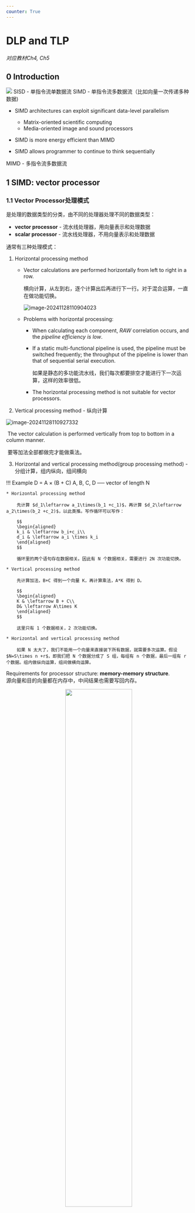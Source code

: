 ```yaml
---
counter: True  
---
```


# DLP and TLP
*对应教材Ch4, Ch5*

## 0 Introduction

![](https://cdn.hobbitqia.cc/20231215193832.png)
SISD - 单指令流单数据流
SIMD - 单指令流多数据流（比如向量一次传递多种数据)

* SIMD architectures can exploit significant data-level parallelism
  * Matrix-oriented scientific computing
  * Media-oriented image and sound processors

* SIMD is more energy efficient than MIMD
* SIMD allows programmer to continue to think sequentially

MIMD - 多指令流多数据流

## 1 SIMD: vector processor

### 1.1 Vector Processor处理模式
是处理的数据类型的分类，由不同的处理器处理不同的数据类型：
* **vector processor** - 流水线处理器，用向量表示和处理数据
* **scalar processor**  - 流水线处理器，不用向量表示和处理数据

通常有三种处理模式：

1. Horizontal processing method

   * Vector calculations are performed horizontally from left to right in a row.

       横向计算，从左到右，逐个计算出后再进行下一行。对于混合运算，一直在做功能切换。

       ![image-20241128110904023](./markdown-img/CA5.assets/image-20241128110904023.png)


   * Problems with horizontal processing:
       * When calculating each component, *RAW* correlation occurs, and the *pipeline efficiency is low*.
       * If a static multi-functional pipeline is used, the pipeline must be switched frequently; the throughput  of the pipeline is lower than that of sequential serial execution.

           如果是静态的多功能流水线，我们每次都要排空才能进行下一次运算，这样的效率很低。

       * The horizontal processing method is not suitable for vector processors.

2. Vertical processing method - 纵向计算

![image-20241128110927332](./markdown-img/CA5.assets/image-20241128110927332.png)

​	The vector calculation is performed vertically from top to bottom in a column manner.

​	要等加法全部都做完才能做乘法。

3. Horizontal and vertical processing method(group processing method) - 分组计算，组内纵向，组间横向

!!! Example
    D = A $\times$ (B + C) A, B, C, D ── vector of length N

    * Horizontal processing method
    
        先计算 $d_1\leftarrow a_1\times(b_1 +c_1)$，再计算 $d_2\leftarrow a_2\times(b_2 +c_2)$，以此类推。写作循环可以写作：
    
        $$
        \begin{aligned}
        k_i & \leftarrow b_i+c_i\\
        d_i & \leftarrow a_i \times k_i
        \end{aligned}
        $$
    
        循环里的两个语句存在数据相关。因此有 N 个数据相关，需要进行 2N 次功能切换。
    
    * Vertical processing method
    
        先计算加法，B+C 得到一个向量 K，再计算乘法，A*K 得到 D。
    
        $$
        \begin{aligned}
        K & \leftarrow B + C\\
        D& \leftarrow A\times K
        \end{aligned}
        $$
    
        这里只有 1 个数据相关，2 次功能切换。
    
    * Horizontal and vertical processing method
    
        如果 N 太大了，我们不能用一个向量来直接装下所有数据，就需要多次运算。假设 $N=S\times n +r$，即我们把 N 个数据分成了 S 组，每组有 n 个数据，最后一组有 r 个数据。组内做纵向运算，组间做横向运算。

Requirements for processor structure: **memory-memory structure**.  
源向量和目的向量都在内存中，中间结果也需要写回内存。

<div align = center><img src="https://cdn.hobbitqia.cc/20231215195250.png" width=60%></div>

### 1.2 Vector Processor Example - Cray-1

#### 1.2.1 基本架构

<div align = center><img src="https://cdn.hobbitqia.cc/20231215195351.png" width=70%></div>

有 8 个向量寄存器，每组向量寄存器有 64 位。有 12 条单功能流水线，可以并行工作。
<div align = center><img src="https://cdn.hobbitqia.cc/20231215195456.png" width=70%></div>

Each vector register Vi has a separate bus connected to 6 vector functional units.

不同的功能需要的拍数不同。

向量的指令也是可能存在相关性：  

* **Vi conflict**: The source vector or result vector of each vector instruction working in parallel uses the same Vi.

    当向量寄存器有依赖的时候，后续指令要在前面指令的结果出来之后再执行。这里并不是等前面的向量的每一个元素都计算完，而是等前面的向量的第一个元素计算完就开始计算第一个元素的后续指令，等第二个元素计算完就开始计算第二个元素的后续指令，以此类推。

    * Writing and reading data related

        $$
        \begin{aligned}
        V0 & \leftarrow V1+V2\\
        V3& \leftarrow V0\times V4
        \end{aligned}
        $$

    * Reading data related

        $$
        \begin{aligned}
        V0 & \leftarrow V1+V2\\
        V3& \leftarrow V4\times V0
        \end{aligned}
        $$

* **Functional conflict**: Each vector instruction working in parallel must use the same functional unit.

    $$
    \begin{aligned}
    V3 & \leftarrow V1\times V2\\
    V5& \leftarrow V4\times V6
    \end{aligned}
    $$

    如果我们只有一个乘法部件，就会有结构冲突。我们只能等前一条指令全部完成（最后一个元素做完才可以），才能开始下一条指令。

#### 1.2.2 Instruction Types of CRAY-1

<div align = center><img src="https://cdn.hobbitqia.cc/20231215200227.png" width=70%></div>

- 向量和向量
- 向量和标量
- 向量读取
- 向量存储

向量加法需要 6 拍；乘法需要 7 拍；读写需要 6 拍。

#### 1.2.3 Improve the Performance of Vector Processor

* Set up multiple functional units and make them work in parallel. - 增加功能部件采取并行机制
* Use **link technology** to speed up the execution of a string of vector instructions. - 链接技术
  * 链接条件：后面的刚好要用到前面的且没有功能部件冲突，且两个操作数在同一拍准备好

* Adopt **recycling mining technology** to speed up recycling processing.
* Using a **multi-processor system** to further improve the performance.

这里 1、3、4 都依赖于增加部件，我们将关注于第 2 种方法。

Link feature: It has two related instructions that are written first and then read. In the case of no conflicts between functional components and source vector conflicts, functional components can be linked for pipeline processing to achieve the purpose of speeding up execution.  
如果我们有两条指令，第一条指令的结果是第二条指令的输入，那么我们就可以把这两条指令链接起来，这样就可以减少一次读写的时间。

!!! Example "Use link technology to perform vector operations on CRAY-1"
    D = A $\times$ (B + C)；A, B, C, D ── vector of length N，假设 $N\leq 64$，均为浮点数，B 和 C 已经被存在 V0 和 V1 中。

    ```  asm
    V3 <- memory    // access vector A
    V2 <- V0 ＋ V1  // Vector B and Vector C perform floating point addition
    V4 <- V2 * V3   // Floating point multiplication, the result is stored in V4
    ```
    这里前两条指令没有冲突，可以并行完成。第三条指令需要等前两条指令完成，存在 RAW，不能并行但可以链接。
    
    这里假设把数据从寄存器送到功能部件需要一拍，功能部件的结果写回到寄存器也需要一拍。把数据从内存送到 fetch function unit 需要一拍。
    <div align = center><img src="https://cdn.hobbitqia.cc/20231215201205.png" width=70%></div>
    
    !!! Question
        计算下面的指令，假设三条指令串行执行；1 和 2 并行执行后执行 3；使用 link 技术，这三种情况下的拍数。
        ``` asm
        V3 <- A
        V2 <- V0 + V1
        V4 <- V2 * V3
        ```
        注意到向量功能内部也是流水的。
    
        * The execution time using serial method. 
    
            经过 8 拍 V0 的第一个元素到达 V2，那么再过 (N-1) 拍 V0 的最后一个元素就会到达 V2。因此总共需要 [(1+6+1)+N-1] + [(1+6+1)+N-1] + [(1+7+1)+N-1] = 3N+22 拍。
    
        * The first two instructions are parallel, and the third is serial.
    
            max{[(1+6+1)+N-1], [(1+6+1)+N-1]} + [(1+7+1)+N-1] = 2N+15
    
        * Use link technology.
    
            我们只需要知道 V4 的第一个结果多久可以出来：8+1+7+1=9 拍，随后还有 (N-1) 条指令，因此总共需要的拍数为 max{(1+6+1), (1+6+1)} + (1+7+1)+N-1 = N+16.

### 1.3 现代向量处理机模型与技术

#### 1.3.1 RV64V

<div align = center><img src="https://cdn.hobbitqia.cc/20231215204125.png" width=70%></div>

* 以Cray-1为基础架构拓展出来的现代架构
* 32 62-bit vector registers
    * Register file has 16 read ports and 8 write ports
* Vector functional units
    * Fully pipelined
    * Data and control hazards are detected
* Vector load-store unit
    * Fully pipelined
    * One word per clock cycle after initial latency
* Scalar registers
    * 31 general-purpose registers
    * 32 floating-point registers

!!! Example "DAXPY (Double Precision a*X plus Y)"
    <div align = center><img src="https://cdn.hobbitqia.cc/20231215204216.png" width=70%></div>

因为循环之间没有迭代相关（和跨迭代循环的数据相关），所以可以转化为向量运算，大大减少了指令条数。

#### 1.3.2 Multiple Lanes: Beyond One Element per Clock Cycle

多通道：每个时钟周期可以处理多个元素。
<div align = center><img src="https://cdn.hobbitqia.cc/20231215204443.png" width=70%></div>

#### 1.3.3 Gather-scatter: 使用向量结构处理矩阵运算

![image-20241212131820601](./markdown-img/CA5.assets/image-20241212131820601.png)

## 2 SIMD: array processor

多个处理器共同协作一个任务，必须有信息交流，需要组织处理器和内存的阵列。

N processing elements $PE_0$ to $PE_{N-1}$ are repeatedly set.

不同的阵列需要互相通信以连接。

!!! Example "ILLIAC IV"
    <div align = center><img src="https://cdn.hobbitqia.cc/20231215205010.png" width=70%></div>

根据内存组织形式的分类：

* Distributed memory
* Centralized shared memory

### 2.1 Distributed memory - 分布式

<div align = center><img src="https://cdn.hobbitqia.cc/20231215205259.png" width=70%></div>

PE 代表处理器，PEN 是其对应的内存，ICN 是一个内部的互联网络。

local的内存访问会快一点，访问其他的内存会慢一点。

### 2.2 Centralized shared memory - 集中共享式

<div align = center><img src="https://cdn.hobbitqia.cc/20231215205336.png" width=70%></div>

网络之间会通过拓扑结构设计谁和谁联通。处理器对不同的内存没有特权之分。

### 2.3 Parallel computer design

cpu之间的交流体系是parallel computer的关键。

如果我们想让任何两个处理器都互相连接，如果都是直连，那么需要 $C_n^2 $ 个连接。

**Definition**: A network composed of switching units according to a certain topology and control mode to realize the interconnection between multiple processors or multiple functional components within a computer system.  
网络中的节点代表一个处理器单元，每条边就代表一个连接。连接的通路越短就认为效率越高。

连接的东西包括 CPU，内存，接口，link and switch node。

* **Interface**: It is a device that obtains information from CPU and memory and sends information to another CPU and memory. Typical devices are network interface cards.
* **Link**: A physical channel to transmit data bits. The link can be a cable, twisted pair or optical fiber, it can be serial or parallel, and each link has its maximum bandwidth. The link can be simplex half-duplex and full-duplex, the clock mechanism used by the link can be synchronous or asynchronous.
* **Switch node**: It is the information exchange and control station of the interconnected network. It is a device with multiple input ports and multiple output ports which is able to perform data buffer storage and path selection.

!!! Note "Some key points"
    * Topology of interconnection network - 网络的拓扑结构
        * Static topology

            静态网络：网络设定好后节点和边的连接方式就确定下来。
    
        * Dynamic topology
    
            动态网络：网络由很多开关组成，网络的连接方式会变化，如交叉开关我们拨动之后两个点的连接改变。
    
    * Timing mode of interconnection network - 时序
        * Synchronization system: Use a unified clock. Such as SIMD array processor
        * Asynchronous system: No uniform clock. Each processor in the system works independently
    * Exchange method of interconnection network - 开关状态
        * Circuit switching
        * Packet switching
    * Control Strategy of interconnection network - 控制方式
        * Centralized control mode: have a global controller
        * Distributed control mode: no global controller

* **Single-stage interconnection network**: There are only a limited number of connections at the only level to realize information transmission between any two processing units.

    单级网络，一个 PE 和另一个 PE 连在一起。最具体的连接方式、最基本的单元。

* **Multi-stage interconnection network**: It is composed of multiple single-level networks in series to realize the connection between any two processing units.

    多级网络。多个单级网络通过某种形式连接。

互联函数：N 个入端和 N 个出端会建立一个映射关系 $j \leftrightarrow f(j)$。用二进制表示。

### 2.4 Single-stage interconnection network

几个常用的单级的互联网络

#### 1. Cube

假设有 N 个入端和出端，表示为 $P_{n-1}\ldots P_1P_0$。（用$n$位二进制表示，$n = log_2N$）

这里有 n 个不同的互联函数：（对第 i 位取反）

$$
Cube_i(P_{n-1}\ldots P_1P_0)=P_{n-1}\ldots \overline{P_i}\ldots P_1P_0
$$

!!! Example
    <div align = center><img src="https://cdn.hobbitqia.cc/20231215211043.png" width=70%></div>
    <div align = center><img src="https://cdn.hobbitqia.cc/20231215211123.png" width=70%></div>
    <div align = center><img src="https://cdn.hobbitqia.cc/20231215211141.png" width=70%></div>

<div align = center><img src="https://cdn.hobbitqia.cc/20231215213606.png" width=60%></div>

3D Cube 里，任意两个点最远需要 3 步。对于 N 维的 Cube（超立方体网络），任意两个点最远需要 $\log_2(N)$ 步。

#### 2. PM2I

**PM2I (Plus Minus 2i)** single-stage network
$$
PM2_{+i}(j)=(j+2^i)\mod N, PM2_{-i}(j)=(j-2^i)\mod N
$$

实际上这里只有 $2\log_2(N)-1$ 个不同的函数，因为 $PM2_{+\log_2(N)}$ 与 $PM2_{-\log_2(N)}$ 是一样的。

!!! Example
    Example: N = 8
    <div align = center><img src="https://cdn.hobbitqia.cc/20231215214203.png" width=70%></div>

    任意两点最短的互联距离是 2。（0 可以一步到 1、2、4、6、7，再过一步可以到 3、5， 而 0 和任意一个节点是等价的）

#### 3. Shuffle exchange network

混洗交换网络

Composed of two parts: **Shuffle** + **Exchange**

N-dimension shuffle function:

$$
shuffle(P_{n-1}\ldots P_1P_0)=P_{n-2}\ldots P_1P_0P_{n-1}
$$

!!! Example 
    可以看到这里 000 和 111 并没有与其他点连接，因此我们需要有更多的操作。

    <div align = center><img src="https://cdn.hobbitqia.cc/20231215215302.png" width=70%></div>

两次混洗：

![image-20241212110235394](./markdown-img/CA5.assets/image-20241212110235394.png)

第三次混洗变回原来的样子。


可以看到经过 3 次 shuffle 后其他点都回到了原来的位置，但是 000 和 111 还是没有连接。因此我们在此的基础上加上 exchange 的连线（红色是通过 $cube_0$ 实现的）。
<div align = center><img src="https://cdn.hobbitqia.cc/20231215215546.png" width=70%></div>   

在这里任意两个节点相连最多需要 5 步，3 exchanges + 2 shuffles.

函数简单，可以适用于n足够大的情况。

The maximum distance of shuffle exchange network: (from the nodes numbered all “0” to all “1”) **n** exchanges and **n-1** shuffles, maximum distance: **2n-1** （$n = log_2N$）

中间节点的距离较短，效率高，除了从全 0 到全 1 的距离远。

#### Others

* Linear array

    开销低，但是每个点都是关键节点，一旦出现故障就会影响整个系统。
    <div align = center><img src="https://cdn.hobbitqia.cc/20231215220123.png" width=20%></div>   

* Circular array

    任意一点断掉是不影响网络可用性的。

    <div align = center><img src="https://cdn.hobbitqia.cc/20231215220149.png" width=20%></div>

    可以在点上加一些弦。
    <div align = center><img src="https://cdn.hobbitqia.cc/20231215220232.png" width=20%></div>

* Tree array

    <div align = center><img src="https://cdn.hobbitqia.cc/20231215220255.png" width=20%></div>

    可以拓展为带环的树（Tree with loop）、Binary fat tree
    <div align = center><img src="https://cdn.hobbitqia.cc/20231215220325.png" width=40%></div>

* Star array

    安全性较差，中间的节点非常重要。
    <div align = center><img src="https://cdn.hobbitqia.cc/20231215220351.png" width=20%></div>

* Grid

    格网络，在 GPU 中广泛使用。可以把蓝色的点视为开关控制。
    <div align = center><img src="https://cdn.hobbitqia.cc/20231215220416.png" width=20%></div>

    可以拓展为 2D torus

    <div align = center><img src="https://cdn.hobbitqia.cc/20231215220521.png" width=20%></div>

* Hypercube

    <div align = center><img src="https://cdn.hobbitqia.cc/20231215220544.png" width=50%></div>

    Cube 也可以加上环（Cube with loop）
    <div align = center><img src="https://cdn.hobbitqia.cc/20231215220615.png" width=20%></div>

<div align = center><img src="https://cdn.hobbitqia.cc/20231215220453.png" width=70%></div> 

注意到这些都是静态网络。

### 2.5 Multi-stage interconnection network - 多级网络不考

// to be continued...
<!--

通过交叉开关可以实现动态的网络。（根据传过来的信号决定开关是开还是关）

![image-20241212111512207](./markdown-img/CA5.assets/image-20241212111512207.png)

开关也有多种控制方式，可以每个开关都有自己的控制器，可以有一个全局的控制，也可以分级开关，每一级是一样的。

双功能开关不能满足我们的需求，因此我们会有下面这样的交叉开关：
<div align = center><img src="https://cdn.hobbitqia.cc/20231215222024.png" width=30%></div>

常用的办法是级控制，每一级的开关是一样的。
<div align = center><img src="https://cdn.hobbitqia.cc/20231215222115.png" width=70%></div>

不同的多级网络，他们的拓扑结构、交换方式（交叉开关）、控制方式可能不一样。

#### Switching unit

A switching unit with two inputs and two outputs is the basic component of various multi-level interconnection networks.

The statuses of switching unit:

* Straight
* Exchange
* Upper broadcast
* Lower broadcast

随着端口增加，这里可以有其他的开关单元，如 multicast 即组播，分组广播。

#### Multi-stage cube interconnection network

这里假设

* Switch unit: two-function switch unit

    在立方体里，我们只需要双功能开关。即 straight 和 exchange 即可。

* Control mode: stage, part stage and unit control
* Topology: cube structure

那么 N 个输入，我们需要 $n=\log_2N$ 级，每一级需要 $N/2$ 的交叉开关。

!!! Example "Three-stage cube interconnection network"
下面图是一个静态的拓扑结构，中间的布线是三级 cube 网络静态拓扑图，但是开关是可以变化的，因此变成动态了。由开关状态决定了具体是怎么连线的，本身的连线是静态的。
    <div align = center><img src="https://cdn.hobbitqia.cc/20231215222827.png" width=70%></div>

    我们把 012 的控制信号进行排列组合，可以得到 8 种不同的控制信号，会得到不同的网络。  
    这里我们改变三级开关的状态（0 表示 connect，1 表示 exchange），最左侧表示入端，表格中间是对应控制信号下的网络出端。
    <div align = center><img src="https://cdn.hobbitqia.cc/20231215223509.png" width=70%></div>
    
    通过状态也可以反推出控制信号。

!!! Example
    假设现在有 16 个处理器，我们要实现的是先对四组做 4 个元素的交换，再对两组做 8 个元素的交换，最后做一组 16 个元素的交换。
    <div align = center><img src="https://cdn.hobbitqia.cc/20231216003549.png" width=60%></div>

    对每一个端口，经过的操作是一样的，因此我们可以写出来这个函数
    
    $$
    f(P_3P_2P_1P_0)=\overline{P_3} P_2\overline{P_1}P_0
    $$
    
    我们可以通过函数反推出每级的控制信号。
    <div align = center><img src="https://cdn.hobbitqia.cc/20231216003718.png" width=60%></div>

#### Multi-stage shuffle exchange network

Multi-level shuffle exchange network is also called **Omega network**.

* The switch function has four functions

    四功能开关。（与立方体网络不同）

* The topological structure is shuffled topology followed by a four function switch
* Control mode is unit control

是立方体网络的逆网络。
<div align = center><img src="https://cdn.hobbitqia.cc/20231216004016.png" width=60%></div>


!!! Info "Similarity between omega and cube"
    如果我们限定 omega 网络的开关也只能用直连和交换两种功能，那么可以看到 omega 网络就是立方体网络的逆网络。
    <div align = center><img src="https://cdn.hobbitqia.cc/20231216004131.png" width=70%></div>

!!! Info "Difference between omega and cube"
    * The level of Omega network data flow: n-1, n-2,..., 1, 0.  
    The level of n-cube network data flow: 0, 1,..., n-1.
    * The Omega network uses a *four-function* exchange unit.  
    The n-cube network uses a *two-function* exchange unit.
    * Omega network can realize *one-to-many broadcasting* function.  
    N-cube network cannot achieve.

!!! Example 
    任意一个节点可以传到所有出端。
    <div align = center><img src="https://cdn.hobbitqia.cc/20231216004406.png" width=70%></div>
    
    对于 cube 网络，他无法同时实现 5-0 和 7-1，但 omega 可以。

<div align = center><img src="https://cdn.hobbitqia.cc/20231216004530.png" width=70%></div>

-->

## 3 DLP in GPU

* *Heterogeneous* execution model
  
* Unify all forms of GPU parallelism as **CUDA thread**
* Programming model is “**Single Instruction Multiple Thread**” - 单指令流多线程，从流水线的假并行到了真的并行

**GPUs are really just multithreaded SIMD Processors**. - 多线程的SIMD，仍然归属福林分类法之一

### Programming the GPU: CUDA

* **CUDA**: Compute Unified Device Architecture

!!! Example
    <div align = center><img src="https://cdn.hobbitqia.cc/20231216005033.png" width=70%></div>

前提条件：没有跨循环的相关，可以转换为向量（并行）处理；

每一个循环迭代会转换为一个独立的线程。

### Grid, Thread Blocks and Threads

* A **thread** is associated with each data element - 软件的程序员定义的
* Threads are organized into **blocks** - 硬件manage的
* Blocks are organized into a **grid**

GPU hardware handles thread management, not applications or OS.
<div align = center><img src="https://cdn.hobbitqia.cc/20231216005125.png" width=70%></div>

### GPU memory structures 

* **GPU memory** is shared by all *Grids* (vectorized loops).
* **Local memory** is shared by all threads of SIMD instructions within *a Thread Block* (body of a vectorized loop). 
* **Private memory** is private to *a single CUDA Thread*.

<div align = center><img src="https://cdn.hobbitqia.cc/20231216005138.png" width=70%></div>
<div align = center><img src="https://cdn.hobbitqia.cc/20231216005355.png" width=70%></div>

相比单纯的向量处理阵列（左），GPU（右）多了使用**硬件实现**的线程调度机制，更快速和稳定（成本也高）：

![image-20241219103203631](./markdown-img/CA5.assets/image-20241219103203631.png)

## Loop-Level Parallelism (LLP)

做并行时不能有相互依赖。

Finding and manipulating loop-level parallelism is critical to exploiting both DLP and TLP, as well as the more aggressive static ILP approaches (e.g., VLIW).

Focuses on determining whether data accesses in later iterations are dependent on data values produced in earlier iterations.

!!! Example
    ``` C
    for (i=0; i<100; i=i+1) {
        A[i+1] = A[i] + C[i]; /* S1 */
        B[i+1] = B[i] + A[i+1]; /* S2 */
    }
    ```
    S1 出现跨迭代的依赖，就不能用并行/向量链接，因为要等前一次操作的结果。S2 可以向量化（多个迭代并行）。

!!! Example 
    ``` C
    for (i=0; i<100; i=i+1) {
        A[i] = A[i] + B[i]; /* S1 */
        B[i+1] = C[i] + D[i]; /* S2 */
    }
    ```
​    交换 S1 S2，随后把第一次和最后一次运算提出去，可以改为下面这样，就可以并行。
    ``` C
    A[0] = A[0] + B[0];
    for (i=0; i<99; i=i+1) {
        B[i+1] = C[i] + D[i]; /* S2 */
        A[i+1] = A[i+1] + B[i+1]; /* S1 */
    }
    B[100] = C[99] + D[99];
    ```

![image-20241219103621347](./markdown-img/CA5.assets/image-20241219103621347.png)

绿色：名相关

橙色：数据传递

蓝色：输出相关

## MIMD: Tread-level Parallelism

线程级的并行，称为 TLP，是由软件系统来确认的。

The threads consist of hundreds to millions of instructions that may be executed in parallel.

粒度从单条指令变成了线程。

我们的发展从 ILP，到 TLP，再到 MIMD。

Multi-processor system 可以分为两大类：

* based on shared memory

    系统中只有唯一的地址空间，所有进程共享。
    
    并不代表只有一个物理上的内存，实际上可以通过一块**物理共享**的内存实现，也可以通过分布式的内存实现。

* based on message passing

    每个处理器都有自己的地址空间（有自己的权限管理），通过**消息传递**来通信、传送数据。

### Shared Memory System

<div align = center><img src="https://cdn.hobbitqia.cc/20240110201622.png" width=70%></div>

可以把共享内存划分为若干块，他们共同构成一个拼图（即统一的地址空间）。

有一个**统一的操作系统**（操作系统唯一），负责管理所有的信息、内存，给不同的进程使用内存。

If in a system, each CPU has equal access to all memory modules and input/output devices, and these CPUs are interchangeable in the operating system, then the system is a symmetric multiprocessor system **SMP (Symmetric Multi-processor)**.

### Message Passing System

<div align = center><img src="https://cdn.hobbitqia.cc/20240110202617.png" width=70%></div>

每一个进程都有自己的内存，通过 ICN 来传递信息，可以共同完成任务。

一般每个进程**有自己的 OS**，但是组合在一起形成一个大的系统。

Communication in the system is achieved by using an **interconnection network** to pass messages.

可以分层次，ICN 也可以连接其他的 ICN，结点里可以是另一个多机系统。
<div align = center><img src="https://cdn.hobbitqia.cc/20240110202900.png" width=50%></div>

### MIMD Architecture

* Different memory access models of MIMD multiprocessor system
    * **Uniform Memory Access (UMA)**
    * **Non Uniform Memory Access (NUMA)**
    * **Cache Only Memory Access (COMA)**

* Further division of MIMD multi-computer system
    * **Massively Parallel Processors (MPP)**
    * **Cluster of Workstations(COW)**

#### UMA

<div align = center><img src="https://cdn.hobbitqia.cc/20240110203036.png" width=50%></div>

所有的物理存储器，由所有的进程一起使用，**均匀共享**，即没有进程对某个存储器有特殊的访问权限，访问的时间相同，即不存在谁离谁更近的问题。

进程可以有自己的拓展，比如 cache、IO、local memory。

因为他的高度共享性，UMA 也叫紧耦合系统。

* Physical memory is uniformly shared by all processors.
* It takes the same time for all processors to access any memory word.
* Each processor can be equipped with private cache or private memory.

??? Example
    <div align = center><img src="https://cdn.hobbitqia.cc/20240110203433.png" width=60%></div>

每个CPU也可以有自己的私有内存和cache

#### NUMA

<div align = center><img src="https://cdn.hobbitqia.cc/20240110203501.png" width=50%></div>

对某个进程都自己的 local memory，由 ICN 连起来。被共享的存储器是不均匀的。访问自己的 **local memory 最快**，访问别人的慢。

进程也可以有自己的拓展。

NUMA 有两种拓展，

* NC-NUMA: Non Cache NUMA 没cache
* CC-NUMA: Coherent Cache NUMA 有cache

    有自己的 cache 和目录，存在 cache 一致性的问题。当有一个数据改了，如何保证其他 cache 里的数据的正确性。多个cache从表现上不存在内存的不统一，好像只有一个cache一样。

<div align = center><img src="https://cdn.hobbitqia.cc/20240110204714.png" width=55%></div>

* All CPUs share an uniform address space
* Use LOAD and STORE instructions to access remote memory
* Access to remote memory is slower than access to local memory
* The processor in the NUMA system can use cache

!!! Note "UMA and NUMA"
    * UMA is also called **symmetric (shared-memory) multiprocessors (SMP)** or **centralized shared-memory multiprocessors**.
    * NUMA is called **distributed shared-memory multiprocessor (DSP)**.

    <div align = center><img src="https://cdn.hobbitqia.cc/20240110205135.png" width=55%></div>
    
    可以看到 UMA 有 shared cache，因此一致性是保证的。


#### COMA

<div align = center><img src="https://cdn.hobbitqia.cc/20240110205326.png" width=50%></div>

COMA 是 NUMA 模型的特例，每个进程之间不存在层次关系，可以组成一个全局的 cache。可以通过一个目录。

<div align = center><img src="https://cdn.hobbitqia.cc/20240110205525.png" width=50%></div>

* COMA is a special case of NUMA. There is no storage hierarchy in each processor node, and all caches form a uniform address space.
* Use the distributed cache directory for remote cache access. When using COMA, the data can be allocated arbitrarily at the beginning, because it will eventually be moved to the place where it is used at runtime.

### Cache Coherence

![image-20241219121230683](./markdown-img/CA5.assets/image-20241219121230683.png)

#### Memory Consistency VS Cache Coherence

在Memory Consistency中，对一组先写后读的指令先读后写是错误的，需要保证指令执行的顺序性。Need Memory Consistency Model

In modern parallel computers, processors often have Cache. One memory data may have multiple copies in the entire system. This leads to the Cache coherence problem.  

可能有多个 cache，都放有内存拷贝的数据，可能不一致。我们一般通过一个协议来约定。Need Cache Coherence Protocol

* Bus snooping protocol
* Directory based protocol

协议主要是为了保证 cohrence 和 consistency.

* Coherence

    读数据，读出来的一定是最新的数据（即刚被写过的值）。

* Consistency

    写一个值时，要把写的值返回（通过读指令），什么时候返回。

#### Coherence的保障

- A Write-Through cache with No-Write Allocation

  ![image-20241219112245687](./markdown-img/CA5.assets/image-20241219112245687.png)

- A Write-Back cache with Write Allocation

  ![image-20241219112318855](./markdown-img/CA5.assets/image-20241219112318855.png)

对于一致性协议，主要分为两大类：

1. 总线监听协议 - Snoopy coherence protocols - For UMA
2. 共享目录协议 - Directory protocol - For NUMA

使用有限状态机管理cache的状态，例如什么时候被更新，加入保持一致性的状态转化

MSI protocol：

- Invalid
- Shared
- Modified

#### Snoopy Coherence Protocols

For UMA, the cache coherence problem is solved by the **snoopy protocol**.

对于 write-through 和 write-back，我们有不同的解决方案。

* Write-through Cache Coherency Protocol

    ![image-20241219114652248](./markdown-img/CA5.assets/image-20241219114652248.png)

Write Invalidation Protocol

把块的状态分为 

* Invalid
* Shared

    indicates that the block in the private cache is potentially shared.

* Modified

    indicates that the block has been updated in the private cache; implies that the block is exclusive.

![image-20241219114613784](./markdown-img/CA5.assets/image-20241219114613784.png)

MSI 可以拓展为 MESI，多一个 exclusive。将其与 modified 区别开。
exclusive: indicates when a cache block is resident only in a single cache but is clean.

exclusive 时如果要读，就不能独占了，就会变为 shared。如果要写，就必须改为 modified。

MOESI

owned: indicates that the associated block is owned by that cache and out-of-date in memory.

Modified -> Owned without writing the shared block to memory


MESI

* Invalid: The data contained in the cache item is invalid.

    这个 CPU 里的缓存数据已经无效了（即在其他 CPU 里被改过了，而且还没有共享），CPU读数据的时候，没法读。

* Shared: This row of data exists in multiple cache items, and the data in the memory is the latest.

    多个 CPU 中都有自己的缓存。

* Exclusive: No other cache items include this row of data, and the data in memory is the latest.

    只有在自己的 CPU 里缓存，但是没有被修改，与内存一致。（因此其他 CPU 要读就可以改为 shared）--- 此CPU是唯一有效版本。

* Modified: The data of the item is valid, but the data in the memory is invalid, and there is no copy of the data in other cache items.

    被修改了。处于这个状态的数据只有在自己的 CPU 里才有缓存，这个时候还没有更新到内存里。

![image-20241219114855709](./markdown-img/CA5.assets/image-20241219114855709.png)

!!! Example
    假设有两个 CPU。本地发一个 local write 的请求，如果发现所有 cache 中都没有这个地址（初始是 invalid），A 要写，对应 cache line 的状态就会变为 modified。CPU B 来读，发出 remote read，就变为了 shared（A 和 B 的 cache line 都是 share 的）。
    

    如果 A 想写，B 也想，同时 A 先发起写，那么 A 中的 cache line 就变为 invalid。（只要有别人在我后面写，就变为无效） 

False sharing

本身两个线程之间的变量没有关系，但是在同一个cacheline里面，会导致cache的状态频繁切换，性能降低：

![image-20241219120044340](./markdown-img/CA5.assets/image-20241219120044340.png) ![image-20241219120059941](./markdown-img/CA5.assets/image-20241219120059941.png)

解决方式：

通过内存填充把两个变量分别放到两个cache：

![image-20241219120137785](./markdown-img/CA5.assets/image-20241219120137785.png)

Memory Consistency

宽松一致性模型 Relaxed Consistency Models

读写允许乱序，需要同步信息（保证程序正确性）